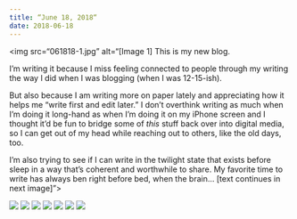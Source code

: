 ```yaml
---
title: “June 18, 2018“
date: 2018-06-18
---
```

<img src=“061818-1.jpg”
	alt=“[Image 1] This is my new blog.

I’m writing it because I miss feeling connected to people through my writing the way I did when I was blogging (when I was 12-15-ish).

But also because I am writing more on paper lately and appreciating how it helps me “write first and edit later.” I don’t overthink writing as much when I’m doing it long-hand as when I’m doing it on my iPhone screen and I thought it’d be fun to bridge some of *this* stuff back over into digital media, so I can get out of my head while reaching out to others, like the old days, too.

I’m also trying to see if I can write in the twilight state that exists before sleep in a way that’s coherent and worthwhile to share. My favorite time to write has always ben right before bed, when the brain… [text continues in next image]”>

<img src=“061818-2.jpg”>

<img src=“061818-3.jpg”>

<img src=“061818-4.jpg”>

<img src=“061818-5.jpg”>

<img src=“061818-6.jpg”>

<img src=“061818-7.jpg”>

<img src=“061818-8.jpg”>